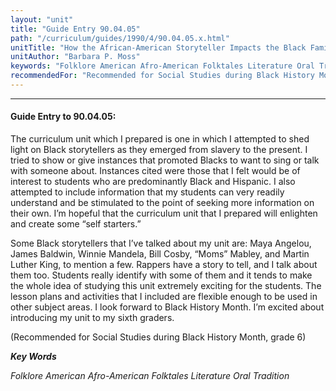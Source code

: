 ```yaml
---
layout: "unit"
title: "Guide Entry 90.04.05"
path: "/curriculum/guides/1990/4/90.04.05.x.html"
unitTitle: "How the African-American Storyteller Impacts the Black Family and Society"
unitAuthor: "Barbara P. Moss"
keywords: "Folklore American Afro-American Folktales Literature Oral Tradition"
recommendedFor: "Recommended for Social Studies during Black History Month, grade 6"
---
```

<body>
<hr/>
<h4>
Guide Entry to 90.04.05:
</h4>
The curriculum unit which I prepared is one in which I attempted to shed light on Black storytellers as they emerged from slavery to the present. I tried to show or give instances that promoted Blacks to want to sing or talk with someone about. Instances cited were those that I felt would be of interest to students who are predominantly Black and Hispanic. I also attempted to include information that my students can very readily understand and be stimulated to the point of seeking more information on their own. I’m hopeful that the curriculum unit that I prepared will enlighten and create some “self starters.”
<p>
Some Black storytellers that I’ve talked about my unit are: Maya Angelou, James Baldwin, Winnie Mandela, Bill Cosby, “Moms” Mabley, and Martin Luther King, to mention a few. Rappers have a story to tell, and I talk about them too. Students really identify with some of them and it tends to make the whole idea of studying this unit extremely exciting for the students. The lesson plans and activities that I included are flexible enough to be used in other subject areas. I look forward to Black History Month. I’m excited about introducing my unit to my sixth graders.
</p>
<p>
(Recommended for Social Studies during Black History Month, grade 6)
</p>
<p>
<b>
<i>
Key Words
</i>
</b>
<br/>
</p>
<p>
<i>
Folklore American Afro-American Folktales Literature Oral Tradition
</i>
</p>
</body>
